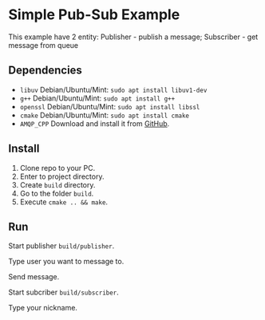 # Simple Pub-Sub Example
This example have 2 entity:
Publisher - publish a message;
Subscriber - get message from queue

## Dependencies
* `libuv`
Debian/Ubuntu/Mint: `sudo apt install libuv1-dev`
* `g++`
Debian/Ubuntu/Mint: `sudo apt install g++`
* `openssl`
Debian/Ubuntu/Mint: `sudo apt install libssl`
* `cmake`
Debian/Ubuntu/Mint: `sudo apt install cmake`
* `AMQP_CPP`
Download and install it from [GitHub](https://github.com/CopernicaMarketingSoftware/AMQP-CPP).

## Install
1) Clone repo to your PC.
2) Enter to project directory.
3) Create `build` directory.
4) Go to the folder `build`.
5) Execute `cmake .. && make`.

## Run
Start publisher `build/publisher`.

Type user you want to message to.

Send message.

Start subcriber `build/subscriber`.

Type your nickname.

